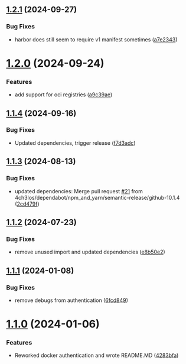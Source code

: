 ## [1.2.1](https://github.com/4ch3los/semantic-release-docker-tag/compare/v1.2.0...v1.2.1) (2024-09-27)


### Bug Fixes

* harbor does still seem to require v1 manifest sometimes ([a7e2343](https://github.com/4ch3los/semantic-release-docker-tag/commit/a7e2343dc8c04e16d866eeb8242bd4a19ed618ae))

# [1.2.0](https://github.com/4ch3los/semantic-release-docker-tag/compare/v1.1.4...v1.2.0) (2024-09-24)


### Features

* add support for oci registries ([a9c39ae](https://github.com/4ch3los/semantic-release-docker-tag/commit/a9c39ae9428410d508459fa41ea3a40839dec68c))

## [1.1.4](https://github.com/4ch3los/semantic-release-docker-tag/compare/v1.1.3...v1.1.4) (2024-09-16)


### Bug Fixes

* Updated dependencies, trigger release ([f7d3adc](https://github.com/4ch3los/semantic-release-docker-tag/commit/f7d3adcb81ce5544090e2278f17cb26be3baa6b5))

## [1.1.3](https://github.com/4ch3los/semantic-release-docker-tag/compare/v1.1.2...v1.1.3) (2024-08-13)


### Bug Fixes

* updated dependencies: Merge pull request [#21](https://github.com/4ch3los/semantic-release-docker-tag/issues/21) from 4ch3los/dependabot/npm_and_yarn/semantic-release/github-10.1.4 ([2cd479f](https://github.com/4ch3los/semantic-release-docker-tag/commit/2cd479f38b0a8e40f1a3b15688b3578611d5240b))

## [1.1.2](https://github.com/4ch3los/semantic-release-docker-tag/compare/v1.1.1...v1.1.2) (2024-07-23)


### Bug Fixes

* remove unused import and updated dependencies ([e8b50e2](https://github.com/4ch3los/semantic-release-docker-tag/commit/e8b50e2b428c8bce77f68f1a9803a0f78af38bdf))

## [1.1.1](https://github.com/4ch3los/semantic-release-docker-tag/compare/v1.1.0...v1.1.1) (2024-01-08)


### Bug Fixes

* remove debugs from authentication ([6fcd849](https://github.com/4ch3los/semantic-release-docker-tag/commit/6fcd849faaec602f1491aa417ac14e33469b301e))

# [1.1.0](https://github.com/4ch3los/semantic-release-docker-tag/compare/v1.0.6...v1.1.0) (2024-01-06)


### Features

* Reworked docker authentication and wrote README.MD ([4283bfa](https://github.com/4ch3los/semantic-release-docker-tag/commit/4283bfa55147a99c6a3dfe20656bc9e237ea9522))
